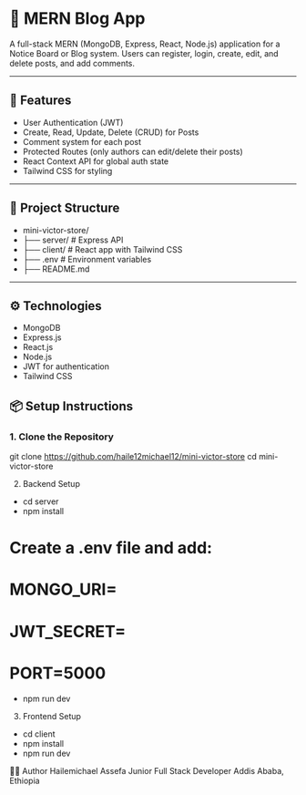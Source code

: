 
# 📝 MERN  Blog App

A full-stack MERN (MongoDB, Express, React, Node.js) application for a Notice Board or Blog system. Users can register, login, create, edit, and delete posts, and add comments.

---

## 🚀 Features

- User Authentication (JWT)
- Create, Read, Update, Delete (CRUD) for Posts
- Comment system for each post
- Protected Routes (only authors can edit/delete their posts)
- React Context API for global auth state
- Tailwind CSS for styling

---

## 📁 Project Structure

- mini-victor-store/
- ├── server/ # Express API
- ├── client/ # React app with Tailwind CSS
- ├── .env # Environment variables
- ├── README.md


---

## ⚙️ Technologies

- MongoDB
- Express.js
- React.js
- Node.js
- JWT for authentication
- Tailwind CSS



## 📦 Setup Instructions

### 1. Clone the Repository


git clone https://github.com/haile12michael12/mini-victor-store
cd mini-victor-store

2. Backend Setup
- cd server
- npm install
# Create a .env file and add:
# MONGO_URI=
# JWT_SECRET=
# PORT=5000
- npm run dev

3. Frontend Setup
- cd client
- npm install
- npm run dev


🙋‍♂️ Author
Hailemichael Assefa
Junior Full Stack Developer
Addis Ababa, Ethiopia